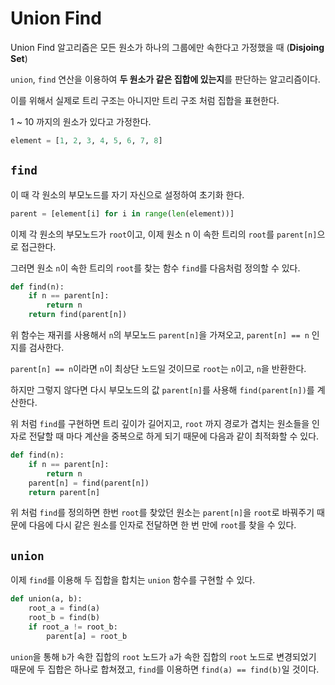 # Union Find

Union Find 알고리즘은 모든 원소가 하나의 그룹에만 속한다고 가정했을 때 (**Disjoing Set**)

 `union`, `find` 연산을 이용하여 **두 원소가 같은 집합에 있는지**를 판단하는 알고리즘이다.



이를 위해서 실제로 트리 구조는 아니지만 트리 구조 처럼 집합을 표현한다.

1 ~ 10 까지의 원소가 있다고 가정한다.

```python
element = [1, 2, 3, 4, 5, 6, 7, 8]
```



## `find`

이 때 각 원소의 부모노드를 자기 자신으로 설정하여 초기화 한다.

```python
parent = [element[i] for i in range(len(element))]
```

이제 각 원소의 부모노드가 `root`이고, 이제 원소 n 이 속한 트리의 `root`를 `parent[n]`으로 접근한다.

그러면 원소 `n`이 속한 트리의 `root`를 찾는 함수 `find`를 다음처럼 정의할 수 있다.

```python
def find(n):
    if n == parent[n]:
        return n
    return find(parent[n])
```

위 함수는 재귀를 사용해서 `n`의 부모노드 `parent[n]`을 가져오고,  `parent[n] == n` 인지를 검사한다.

`parent[n] == n`이라면 `n`이 최상단 노드일 것이므로 `root`는 `n`이고, `n`을 반환한다.

하지만 그렇지 않다면 다시 부모노드의 값 `parent[n]`를 사용해 `find(parent[n])`를 계산한다.



위 처럼 `find`를 구현하면 트리 깊이가 길어지고, `root` 까지 경로가 겹치는 원소들을 인자로 전달할 때 마다 계산을 중복으로 하게 되기 때문에 다음과 같이 최적화할 수 있다.

```python
def find(n):
    if n == parent[n]:
        return n
    parent[n] = find(parent[n])
    return parent[n]
```

위 처럼 `find`를 정의하면 한번 `root`를 찾았던 원소는 `parent[n]`을 `root`로 바꿔주기 때문에 다음에 다시 같은 원소를 인자로 전달하면 한 번 만에 `root`를 찾을 수 있다.



## `union`

이제 `find`를 이용해 두 집합을 합치는 `union` 함수를 구현할 수 있다.

```python
def union(a, b):
    root_a = find(a)
    root_b = find(b)
    if root_a != root_b:
        parent[a] = root_b
```

`union`을 통해 `b`가 속한 집합의 `root` 노드가 `a`가 속한 집합의 `root` 노드로 변경되었기 때문에 두 집합은 하나로 합쳐졌고, `find`를 이용하면 `find(a) == find(b)`일 것이다.

